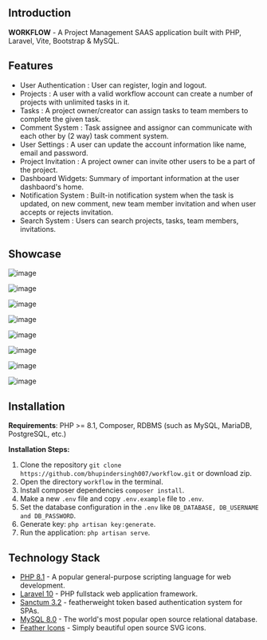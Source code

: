 ## Introduction
**WORKFLOW** - A Project Management SAAS application built with PHP, Laravel, Vite, Bootstrap & MySQL.


## Features

- User Authentication : User can register, login and logout.
- Projects : A user with a valid workflow account can create a number of projects with unlimited tasks in it.
- Tasks : A project owner/creator can assign tasks to team members to complete the given task.
- Comment System : Task assignee and assignor can communicate with each other by (2 way) task comment system.
- User Settings : A user can update the account information like name, email and password.
- Project Invitation : A project owner can invite other users to be a part of the project.
- Dashboard Widgets: Summary of important information at the user dashbaord's home.
- Notification System : Built-in notification system when the task is updated, on new comment, new team member invitation and when user accepts or rejects invitation.
- Search System : Users can search projects, tasks, team members, invitations.

## Showcase

![image](https://github.com/bhupindersingh007/workflow/assets/63149405/52fea8bc-cbb1-4c1b-af1c-f4744659395a)

![image](https://github.com/bhupindersingh007/workflow/assets/63149405/139fc651-5e5f-4618-a899-050f350c1209)

![image](https://github.com/bhupindersingh007/workflow/assets/63149405/e91a048f-3dc5-4ecb-844f-956dca413b49)

![image](https://github.com/bhupindersingh007/workflow/assets/63149405/a188ff5c-de6b-448e-8c1f-036ecfd3bde3)

![image](https://github.com/bhupindersingh007/workflow/assets/63149405/f02bc498-0a60-44f1-9754-840bdb43f20c)

![image](https://github.com/bhupindersingh007/workflow/assets/63149405/75ba9497-081d-4edb-b87a-6a32a6e00b87)

![image](https://github.com/bhupindersingh007/workflow/assets/63149405/d3e18b84-9715-482d-a547-33caa9b7f114)

![image](https://github.com/bhupindersingh007/workflow/assets/63149405/0885e1bc-ffec-47e3-8039-8d6bbd1cbbe0)

         
## Installation

**Requirements**: PHP >= 8.1, Composer, RDBMS (such as MySQL, MariaDB, PostgreSQL, etc.)

**Installation Steps:**

1. Clone the repository ```git clone https://github.com/bhupindersingh007/workflow.git``` or download zip.
2. Open the directory ```workflow``` in the terminal.
3. Install composer dependencies ```composer install```.
4. Make a new ```.env``` file and copy ```.env.example``` file to ```.env```.
5. Set the database configuration in the ``.env`` like ```DB_DATABASE, DB_USERNAME and DB_PASSWORD```.
7. Generate key: ```php artisan key:generate```.
9. Run the application: ```php artisan serve```.



## Technology Stack 

- [PHP 8.1](https://www.php.net/) - A popular general-purpose scripting language for web development.
- [Laravel 10](https://laravel.com/docs/10.x) - PHP fullstack web application framework.
- [Sanctum 3.2](https://laravel.com/docs/10.x/sanctum) - featherweight token based authentication system for SPAs.
- [MySQL 8.0](https://dev.mysql.com/doc/relnotes/mysql/8.0/en/) - The world's most popular open source relational database.
- [Feather Icons](https://feathericons.com) - Simply beautiful open source SVG icons.

